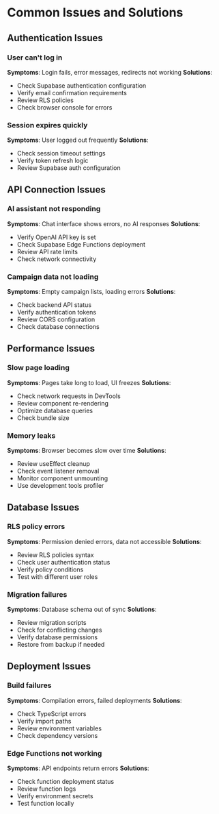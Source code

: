 
# Common Issues and Solutions

## Authentication Issues

### User can't log in
**Symptoms**: Login fails, error messages, redirects not working
**Solutions**:
- Check Supabase authentication configuration
- Verify email confirmation requirements
- Review RLS policies
- Check browser console for errors

### Session expires quickly
**Symptoms**: User logged out frequently
**Solutions**:
- Check session timeout settings
- Verify token refresh logic
- Review Supabase auth configuration

## API Connection Issues

### AI assistant not responding
**Symptoms**: Chat interface shows errors, no AI responses
**Solutions**:
- Verify OpenAI API key is set
- Check Supabase Edge Functions deployment
- Review API rate limits
- Check network connectivity

### Campaign data not loading
**Symptoms**: Empty campaign lists, loading errors
**Solutions**:
- Check backend API status
- Verify authentication tokens
- Review CORS configuration
- Check database connections

## Performance Issues

### Slow page loading
**Symptoms**: Pages take long to load, UI freezes
**Solutions**:
- Check network requests in DevTools
- Review component re-rendering
- Optimize database queries
- Check bundle size

### Memory leaks
**Symptoms**: Browser becomes slow over time
**Solutions**:
- Review useEffect cleanup
- Check event listener removal
- Monitor component unmounting
- Use development tools profiler

## Database Issues

### RLS policy errors
**Symptoms**: Permission denied errors, data not accessible
**Solutions**:
- Review RLS policies syntax
- Check user authentication status
- Verify policy conditions
- Test with different user roles

### Migration failures
**Symptoms**: Database schema out of sync
**Solutions**:
- Review migration scripts
- Check for conflicting changes
- Verify database permissions
- Restore from backup if needed

## Deployment Issues

### Build failures
**Symptoms**: Compilation errors, failed deployments
**Solutions**:
- Check TypeScript errors
- Verify import paths
- Review environment variables
- Check dependency versions

### Edge Functions not working
**Symptoms**: API endpoints return errors
**Solutions**:
- Check function deployment status
- Review function logs
- Verify environment secrets
- Test function locally
